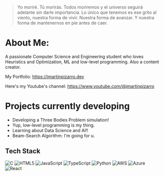 > Yo moriré. Tú morirás. Todos moriremos y el universo seguirá adelante sin darle importancia. Lo único que tenemos es ese grito al viento, nuestra forma de vivir. Nuestra forma de avanzar. Y nuestra forma de mantenernos en pie antes de caer.

# About Me:
A passionate Computer Science and Engineering student who loves Heuristics and Optimization, ML and low-level programming. Also a content creator.

My Portfolio:
https://jmartinpizarro.dev

Here's my Youtube's channel:
https://www.youtube.com/@jmartinpizarro

# Projects currently developing
- Developing a Three Bodies Problem simulation!
- Yup, low-level programming is my thing.
- Learning about Data Science and AI!!
- Beam-Search Algorithm: I'm going for u.

## Tech Stack

![C](https://img.shields.io/badge/c-%2300599C.svg?style=for-the-badge&logo=c&logoColor=white) ![HTML5](https://img.shields.io/badge/html5-%23E34F26.svg?style=for-the-badge&logo=html5&logoColor=white) ![JavaScript](https://img.shields.io/badge/javascript-%23323330.svg?style=for-the-badge&logo=javascript&logoColor=%23F7DF1E) ![TypeScript](https://img.shields.io/badge/typescript-%23007ACC.svg?style=for-the-badge&logo=typescript&logoColor=white) ![Python](https://img.shields.io/badge/python-3670A0?style=for-the-badge&logo=python&logoColor=ffdd54) ![AWS](https://img.shields.io/badge/AWS-%23FF9900.svg?style=for-the-badge&logo=amazon-aws&logoColor=white) ![Azure](https://img.shields.io/badge/azure-%230072C6.svg?style=for-the-badge&logo=microsoftazure&logoColor=white) ![React](https://img.shields.io/badge/react-%2320232a.svg?style=for-the-badge&logo=react&logoColor=%2361DAFB)

